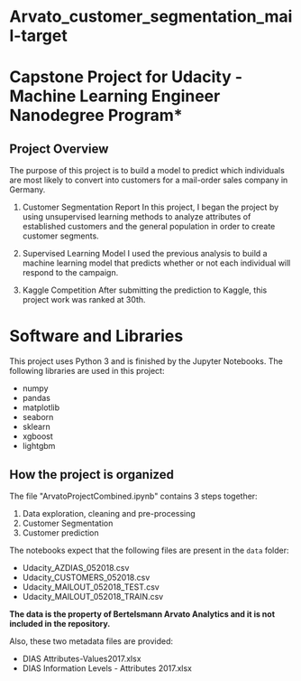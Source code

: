 # Arvato_customer_segmentation_mail-target
# Capstone Project for Udacity - Machine Learning Engineer Nanodegree Program*

## Project Overview

The purpose of this project is to build a model to predict which 
individuals are most likely to convert into customers for a mail-order sales company in Germany.

1. Customer Segmentation Report
In this project, I began the project by using unsupervised learning methods to analyze attributes of established 
customers and the general population in order to create customer segments. 

2. Supervised Learning Model
I used the previous analysis to build a machine learning model that predicts whether or not each individual will respond to the campaign.

3. Kaggle Competition
After submitting the prediction to Kaggle, this project work was ranked at 30th.

# Software and Libraries

This project uses Python 3 and is finished by the Jupyter Notebooks.
The following libraries are used in this project:

* numpy
* pandas
* matplotlib
* seaborn
* sklearn
* xgboost
* lightgbm

## How the project is organized

The file "ArvatoProjectCombined.ipynb" contains 3 steps together: 

1. Data exploration, cleaning and pre-processing
2. Customer Segmentation
3. Customer prediction

The notebooks expect that the following files are present in the `data` folder:
- Udacity_AZDIAS_052018.csv
- Udacity_CUSTOMERS_052018.csv
- Udacity_MAILOUT_052018_TEST.csv
- Udacity_MAILOUT_052018_TRAIN.csv

**The data is the property of Bertelsmann Arvato Analytics and it is not included in the repository.**

Also, these two metadata files are provided:
- DIAS Attributes-Values2017.xlsx
- DIAS Information Levels - Attributes 2017.xlsx
